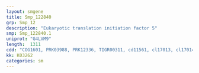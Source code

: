 ```yaml
---
layout: smgene
title: Smp_122840
grp: Smp_12
description: "Eukaryotic translation initiation factor 5"
smp: Smp_122840.1
uniprot: "G4LVM9"
length:  1311
cdd: "COG1601, PRK03988, PRK12336, TIGR00311, cd11561, cl17013, cl17014, pfam01873, pfam02020, smart00515, smart00653"
kk: K03262
categories: sm
---
```

